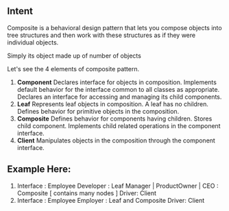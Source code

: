 Intent
------
Composite is a behavioral design pattern that lets you compose objects into tree structures and
then work with these structures as if they were individual objects.

Simply its object made up of number of objects

Let's see the 4 elements of composite pattern.

1) **Component**
   Declares interface for objects in composition.
   Implements default behavior for the interface common to all classes as appropriate.
   Declares an interface for accessing and managing its child components.
2) **Leaf**
   Represents leaf objects in composition. A leaf has no children.
   Defines behavior for primitive objects in the composition.
3) **Composite**
   Defines behavior for components having children.
   Stores child component.
   Implements child related operations in the component interface.
4) **Client**
   Manipulates objects in the composition through the component interface.

Example Here:
------------
1. 
   Interface : Employee
   Developer : Leaf
   Manager | ProductOwner | CEO : Composite [ contains many nodes ]
   Driver: Client
2. Interface : Employee
   Employer : Leaf and Composite
   Driver: Client
